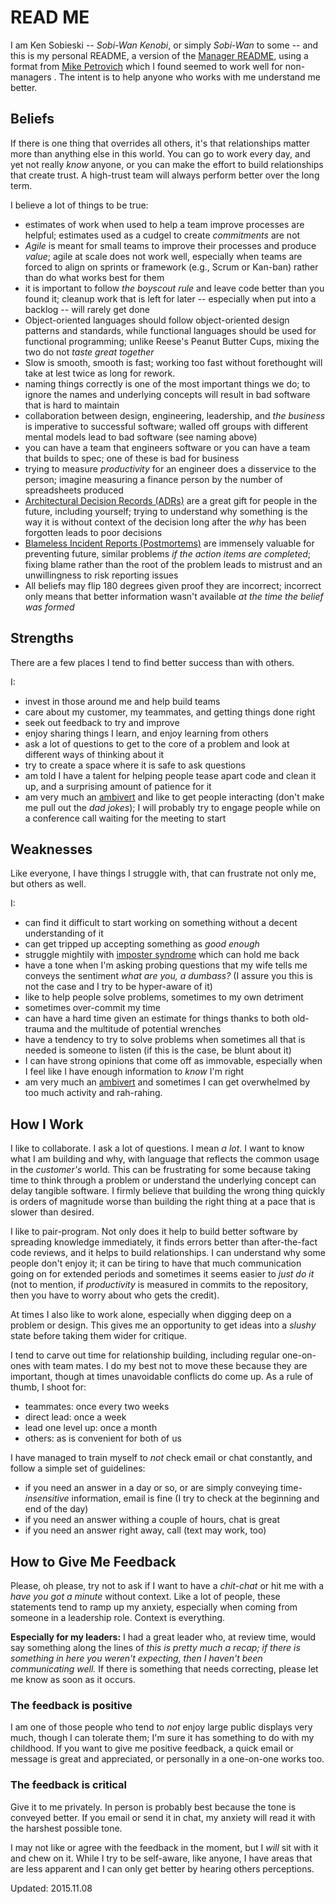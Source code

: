 # READ ME
I am Ken Sobieski -- *Sobi-Wan Kenobi*, or simply *Sobi-Wan* to some -- and this is my personal README, a version of the [Manager README](https://useworkshop.com/resources/manager-readme-template-example/), using a format from [Mike Petrovich](https://petro.blog/my-personal-readme-13287f18223d) which I found seemed to work well for non-managers . The intent is to help anyone who works with me understand me better.

## Beliefs
If there is one thing that overrides all others, it's that relationships matter more than anything else in this world. You can go to work every day, and yet not really *know* anyone, or you can make the effort to build relationships that create trust. A high-trust team will always perform better over the long term.

I believe a lot of things to be true:
- estimates of work when used to help a team improve processes are helpful; estimates used as a cudgel to create *commitments* are not
- *Agile* is meant for small teams to improve their processes and produce *value*; agile at scale does not work well, especially when teams are forced to align on sprints or framework (e.g., Scrum or Kan-ban) rather than do what works best for them
- it is important to follow *the boyscout rule* and leave code better than you found it; cleanup work that is left for later -- especially when put into a backlog -- will rarely get done
- Object-oriented languages should follow object-oriented design patterns and standards, while functional languages should be used for functional programming; unlike Reese's Peanut Butter Cups, mixing the two do not *taste great together*
- Slow is smooth, smooth is fast; working too fast without forethought will take at lest twice as long for rework.
- naming things correctly is one of the most important things we do; to ignore the names and underlying concepts will result in bad software that is hard to maintain
- collaboration between design, engineering, leadership, and *the business* is imperative to successful software; walled off groups with different mental models lead to bad software (see naming above)
- you can have a team that engineers software or you can have a team that builds to spec; one of these is bad for business
- trying to measure *productivity* for an engineer does a disservice to the person; imagine measuring a finance person by the number of spreadsheets produced
- [Architectural Decision Records (ADRs)](https://adr.github.io/) are a great gift for people in the future, including yourself; trying to understand why something is the way it is without context of the decision long after the *why* has been forgotten leads to poor decisions
- [Blameless Incident Reports (Postmortems)](https://sre.google/sre-book/postmortem-culture/) are immensely valuable for preventing future, similar problems *if the action items are completed*; fixing blame rather than the root of the problem leads to mistrust and an unwillingness to risk reporting issues
- All beliefs may flip 180 degrees given proof they are incorrect; incorrect only means that better information wasn't available *at the time the belief was formed*

## Strengths
There are a few places I tend to find better success than with others. 

I:
- invest in those around me and help build teams
- care about my customer, my teammates, and getting things done right
- seek out feedback to try and improve
- enjoy sharing things I learn, and enjoy learning from others
- ask a lot of questions to get to the core of a problem and look at different ways of thinking about it
- try to create a space where it is safe to ask questions
- am told I have a talent for helping people tease apart code and clean it up, and a surprising amount of patience for it
- am very much an [ambivert](https://dictionary.cambridge.org/us/dictionary/english/ambivert) and like to get people interacting (don't make me pull out the *dad jokes*); I will probably try to engage people while on a conference call waiting for the meeting to start

## Weaknesses
Like everyone, I have things I struggle with, that can frustrate not only me, but others as well. 

I:
- can find it difficult to start working on something without a decent understanding of it
- can get tripped up accepting something as *good enough*
- struggle mightily with [imposter syndrome](https://en.wikipedia.org/wiki/Impostor_syndrome) which can hold me back
- have a tone when I'm asking probing questions that my wife tells me conveys the sentiment *what are you, a dumbass?* (I assure you this is not the case and I try to be hyper-aware of it)
- like to help people solve problems, sometimes to my own detriment
- sometimes over-commit my time
- can have a hard time given an estimate for things thanks to both old-trauma and the multitude of potential wrenches
- have a tendency to try to solve problems when sometimes all that is needed is someone to listen (if this is the case, be blunt about it)
- I can have strong opinions that come off as immovable, especially when I feel like I have enough information to *know* I'm right
- am very much an [ambivert](https://dictionary.cambridge.org/us/dictionary/english/ambivert) and sometimes I can get overwhelmed by too much activity and rah-rahing.

## How I Work
I like to collaborate. I ask a lot of questions. I mean *a lot*. I want to know what I am building and why, with language that reflects the common usage in the *customer's* world. This can be frustrating for some because taking time to think through a problem or understand the underlying concept can delay tangible software. I firmly believe that building the wrong thing quickly is orders of magnitude worse than building the right thing at a pace that is slower than desired.

I like to pair-program. Not only does it help to build better software by spreading knowledge immediately, it finds errors better than after-the-fact code reviews, and it helps to build relationships. I can understand why some people don't enjoy it; it can be tiring to have that much communication going on for extended periods and sometimes it seems easier to *just do it* (not to mention, if *productivity* is measured in commits to the repository, then you have to worry about who gets the credit).

At times I also like to work alone, especially when digging deep on a problem or design. This gives me an opportunity to get ideas into a *slushy* state before taking them wider for critique.

I tend to carve out time for relationship building, including regular one-on-ones with team mates. I do my best not to move these because they are important, though at times unavoidable conflicts do come up. As a rule of thumb, I shoot for:
- teammates: once every two weeks
- direct lead: once a week
- lead one level up: once a month
- others: as is convenient for both of us

I have managed to train myself to *not* check email or chat constantly, and follow a simple set of guidelines:
- if you need an answer in a day or so, or are simply conveying time-*insensitive* information, email is fine (I try to check at the beginning and end of the day)
- if you need an answer withing a couple of hours, chat is great
- if you need an answer right away, call (text may work, too)

## How to Give Me Feedback
Please, oh please, try not to ask if I want to have a *chit-chat* or hit me with a *have you got a minute* without context. Like a lot of people, these statements tend to ramp up my anxiety, especially when coming from someone in a leadership role. Context is everything.

**Especially for my leaders:** I had a great leader who, at review time, would say something along the lines of *this is pretty much a recap; if there is something in here you weren't expecting, then I haven't been communicating well.* If there is something that needs correcting, please let me know as soon as it occurs. 

### The feedback is positive
I am one of those people who tend to *not* enjoy large public displays very much, though I can tolerate them; I'm sure it has something to do with my childhood. If you want to give me positive feedback, a quick email or message is great and appreciated, or personally in a one-on-one works too.

### The feedback is critical
Give it to me privately. In person is probably best because the tone is conveyed better. If you email or send it in chat, my anxiety will read it with the harshest possible tone.

 I may not like or agree with the feedback in the moment, but I *will* sit with it and chew on it. While I try to be self-aware, like anyone, I have areas that are less apparent and I can only get better by hearing others perceptions.

 Updated: 2015.11.08
